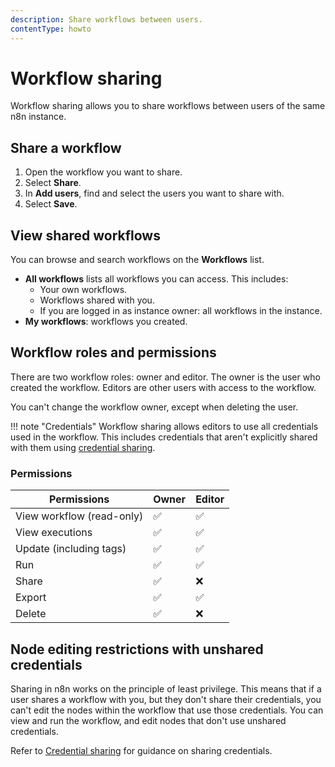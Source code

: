 ```yaml
---
description: Share workflows between users.
contentType: howto
---
```


# Workflow sharing

Workflow sharing allows you to share workflows between users of the same n8n instance.

## Share a workflow

1. Open the workflow you want to share.
2. Select **Share**.
3. In **Add users**, find and select the users you want to share with.
4. Select **Save**.

## View shared workflows

You can browse and search workflows on the **Workflows** list.

* **All workflows** lists all workflows you can access. This includes:
	* Your own workflows.
	* Workflows shared with you.
	* If you are logged in as instance owner: all workflows in the instance.
* **My workflows**: workflows you created.

## Workflow roles and permissions

There are two workflow roles: owner and editor. The owner is the user who created the workflow. Editors are other users with access to the workflow.

You can't change the workflow owner, except when deleting the user.

!!! note "Credentials"
		Workflow sharing allows editors to use all credentials used in the workflow. This includes credentials that aren't explicitly shared with them using [credential sharing](/credentials/credential-sharing/).

### Permissions

| Permissions | Owner | Editor | 
| ----------- | ----- | ------ | 
| View workflow (read-only) | :white_check_mark: | :white_check_mark: |
| View executions | :white_check_mark: | :white_check_mark: |
| Update (including tags) | :white_check_mark: | :white_check_mark: |
| Run | :white_check_mark: | :white_check_mark: |
| Share | :white_check_mark: | :x: |
| Export | :white_check_mark: | :white_check_mark: |
| Delete | :white_check_mark: | :x: |

## Node editing restrictions with unshared credentials

Sharing in n8n works on the principle of least privilege. This means that if a user shares a workflow with you, but they don't share their credentials, you can't edit the nodes within the workflow that use those credentials. You can view and run the workflow, and edit nodes that don't use unshared credentials.

Refer to [Credential sharing](/credentials/credential-sharing/) for guidance on sharing credentials.
